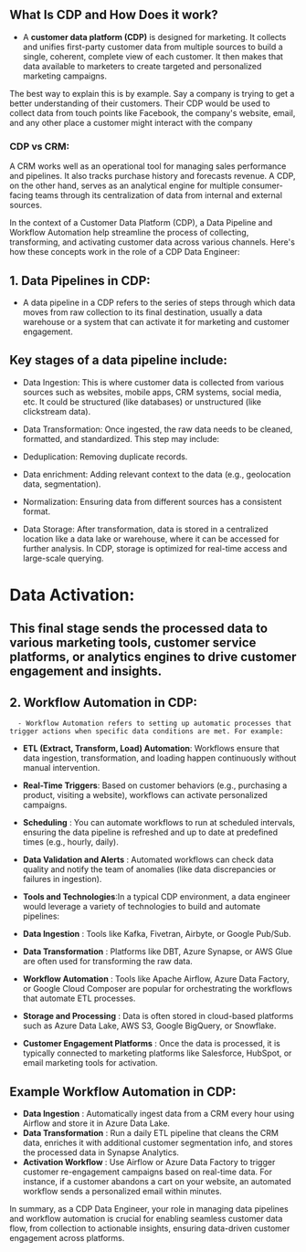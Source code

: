 

## What Is CDP and How Does it work?
- A **customer data platform (CDP)** is designed for marketing. It collects and unifies first-party customer data from multiple sources to build a single, coherent, complete view of each customer. It then makes that data available to marketers to create targeted and personalized marketing campaigns.


The best way to explain this is by example. Say a company is trying to get a better understanding of their customers. Their CDP would be used to collect data from touch points like Facebook, the company's website, email, and any other place a customer might interact with the company

### CDP vs CRM:

A CRM works well as an operational tool for managing sales performance and pipelines. It also tracks purchase history and forecasts revenue. A CDP, on the other hand, serves as an analytical engine for multiple consumer-facing teams through its centralization of data from internal and external sources.


In the context of a Customer Data Platform (CDP), a Data Pipeline and Workflow Automation help streamline the process of collecting, transforming, and activating customer data across various channels. Here's how these concepts work in the role of a CDP Data Engineer:

## 1. Data Pipelines in CDP:
- A data pipeline in a CDP refers to the series of steps through which data moves from raw collection to its final destination, usually a data warehouse or a system that can activate it for marketing and customer engagement.

## Key stages of a data pipeline include:

- Data Ingestion: This is where customer data is collected from various sources such as websites, mobile apps, CRM systems, social media, etc. It could be structured (like databases) or unstructured (like clickstream data).

- Data Transformation: Once ingested, the raw data needs to be cleaned, formatted, and standardized. This step may include:

- Deduplication: Removing duplicate records.
- Data enrichment: Adding relevant context to the data (e.g., geolocation data, segmentation).
- Normalization: Ensuring data from different sources has a consistent format.
- Data Storage: After transformation, data is stored in a centralized location like a data lake or warehouse, where it can be accessed for further analysis. In CDP, storage is optimized for real-time access and large-scale querying.

# Data Activation:
## This final stage sends the processed data to various marketing tools, customer service platforms, or analytics engines to drive customer engagement and insights.

## 2. Workflow Automation in CDP:
      - Workflow Automation refers to setting up automatic processes that trigger actions when specific data conditions are met. For example:

- **ETL (Extract, Transform, Load) Automation**: Workflows ensure that data ingestion, transformation, and loading happen continuously without manual intervention.
- **Real-Time Triggers**: Based on customer behaviors (e.g., purchasing a product, visiting a website), workflows can activate personalized campaigns.
- **Scheduling** : You can automate workflows to run at scheduled intervals, ensuring the data pipeline is refreshed and up to date at predefined times (e.g., hourly, daily).
- **Data Validation and Alerts** : Automated workflows can check data quality and notify the team of anomalies (like data discrepancies or failures in ingestion).
- **Tools and Technologies**:In a typical CDP environment, a data engineer would leverage a variety of technologies to build and automate pipelines:

- **Data Ingestion** : Tools like Kafka, Fivetran, Airbyte, or Google Pub/Sub.
- **Data Transformation** : Platforms like DBT, Azure Synapse, or AWS Glue are often used for transforming the raw data.
- **Workflow Automation** : Tools like Apache Airflow, Azure Data Factory, or Google Cloud Composer are popular for orchestrating the workflows that automate ETL processes.
- **Storage and Processing** : Data is often stored in cloud-based platforms such as Azure Data Lake, AWS S3, Google BigQuery, or Snowflake.
- **Customer Engagement Platforms** : Once the data is processed, it is typically connected to marketing platforms like Salesforce, HubSpot, or email marketing tools for activation.

## Example Workflow Automation in CDP:
- **Data Ingestion** : Automatically ingest data from a CRM every hour using Airflow and store it in Azure Data Lake.
- **Data Transformation** : Run a daily ETL pipeline that cleans the CRM data, enriches it with additional customer segmentation info, and stores the processed data in Synapse Analytics.
- **Activation Workflow** : Use Airflow or Azure Data Factory to trigger customer re-engagement campaigns based on real-time data. For instance, if a customer abandons a cart on your website, an automated workflow sends a personalized email within minutes.


In summary, as a CDP Data Engineer, your role in managing data pipelines and workflow automation is crucial for enabling seamless customer data flow, from collection to actionable insights, ensuring data-driven customer engagement across platforms.
